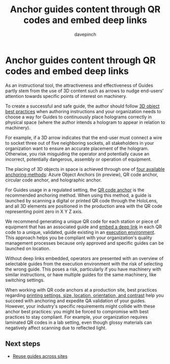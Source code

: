 ﻿---
title: Anchor guides content through QR codes and embed deep links
description: Learn about anchoring guides content to pieces of equipment with QR codes and embedded QR code links when implementing Dynamics 365 Guides in a regulated industry
ms.date: 03/13/2023
ms.topic: conceptual
author: davepinch
ms.author: davepinch
ms-reviewer: m-hartmann
ms.custom: bap-template
---

# Anchor guides content through QR codes and embed deep links

As an instructional tool, the attractiveness and effectiveness of Guides partly stem from the use of 3D content such as arrows to nudge end-users' attention towards specific points of interest on machinery.

To create a successful and safe guide, the author should follow [3D object best practices](../hololens-app-place-holograms.md#best-practices-for-working-with-3d-content) when authoring instructions and your organization needs to choose a way for Guides to continuously place holograms correctly in physical space (where the author intends a hologram to appear in relation to machinery).

For example, if a 3D arrow indicates that the end-user must connect a wire to socket three out of five neighboring sockets, all stakeholders in your organization want to ensure an accurate placement of the hologram. Otherwise, you risk misguiding the operator and potentially cause an incorrect, potentially dangerous, assembly or operation of equipment.  

The placing of 3D objects in space is achieved through one of [four available anchoring methods](../pc-app-anchor.md#four-ways-to-anchor-a-guide): Azure Object Anchors (in preview), QR code anchor, circular code anchor, and holographic anchor.

For Guides usage in a regulated setting, the [QR code anchor](../pc-app-anchor-qr-code.md) is the recommended anchoring method. When using this method, a guide is launched by scanning a digital or printed QR code through the HoloLens, and all 3D elements are positioned in the production area with the QR code representing point zero in X Y Z axis.

We recommend generating a unique QR code for each station or piece of equipment that has an associated guide and [embed a deep link](../pc-app-anchor-embed-qr-code-link.md) in each QR code to a unique, validated, guide existing in an [execution environment](govern-guides-through-power-platform-environments-and-power-apps.md#example-environment-3-execution-environment). This approach helps you be compliant with your organization's quality management processes because only approved and specific guides can be launched on location.

Without deep links embedded, operators are presented with an overview of selectable guides from the execution environment with the risk of selecting the wrong guide. This poses a risk, particularly if you have machinery with similar instructions, or have multiple guides for the same machinery, like switching settings.

When working with QR code anchors at a production site, best practices regarding [printing settings, size, location, orientation, and contrast](../pc-app-anchor-qr-code.md#best-practices-for-qr-code-anchors) help you succeed with anchoring and expedite QA validation of your guides. However, your industry's specific requirements might collide with these anchor best practices: you might be forced to compromise with best practices to stay compliant. For example, your organization requires laminated QR codes in a lab setting, even though glossy materials can negatively affect scanning due to reflected light.

## Next steps

- [Reuse guides across sites](reuse-guides-across-sites.md)
